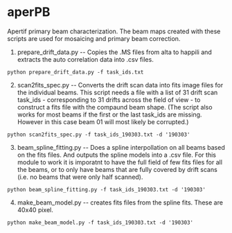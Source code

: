 # aperPB
Apertif primary beam characterization. The beam maps created with these scripts are used for mosaicing and primary beam correction.


1. prepare_drift_data.py -- Copies the .MS files from alta to happili and extracts the auto correlation data into .csv files.

`python prepare_drift_data.py -f task_ids.txt`

2. scan2fits_spec.py -- Converts the drift scan data into fits image files for the individual beams. This script needs a file with a list of 31 drift scan task_ids - corresponding to 31 drifts across the field of view - to construct a fits file with the compaund beam shape. (The script also works for most beams if the first or the last task_ids are missing. However in this case beam 01 will most likely be corrupted.)

`python scan2fits_spec.py -f task_ids_190303.txt -d '190303'`

3. beam_spline_fitting.py -- Does a spline interpollation on all beams based on the fits files. And outputs the spline models into a .csv file. For this module to work it is imporatnt to have the full field of few fits files for all the beams, or to only have beams that are fully covered by drift scans (i.e. no beams that were only half scanned).

`python beam_spline_fitting.py -f task_ids_190303.txt -d '190303'`

4. make_beam_model.py -- creates fits files from the spline fits. These are 40x40 pixel.

`python make_beam_model.py -f task_ids_190303.txt -d '190303'`
